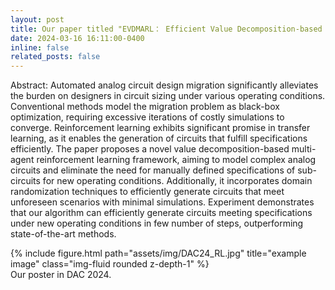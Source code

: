 ```yaml
---
layout: post
title: Our paper titled "EVDMARL： Efficient Value Decomposition-based Multi-Agent Reinforcement Learning with Domain-Randomization for Complex Analog Circuit Design Migration" has been accepted with 2024 61th DAC!
date: 2024-03-16 16:11:00-0400
inline: false
related_posts: false
---
```

Abstract: Automated analog circuit design migration significantly alleviates the burden on designers in circuit sizing under various operating conditions. Conventional methods model the migration problem as black-box optimization, requiring excessive iterations of costly simulations to converge. Reinforcement learning exhibits significant promise in transfer learning, as it enables the generation of circuits that fulfill specifications efficiently. The paper proposes a novel value decomposition-based multi-agent reinforcement learning framework, aiming to model complex analog circuits and eliminate the need for manually defined specifications of sub-circuits for new operating conditions. Additionally, it incorporates domain randomization techniques to efficiently generate circuits that meet unforeseen scenarios with minimal simulations. Experiment demonstrates that our algorithm can efficiently generate circuits meeting specifications under new operating conditions in few number of steps, outperforming state-of-the-art methods.

<div class="row">
    <div class="col-sm mt-3 mt-md-0">
        {% include figure.html path="assets/img/DAC24_RL.jpg" title="example image" class="img-fluid rounded z-depth-1" %}
    </div>
</div>
<div class="caption">
    Our poster in DAC 2024.
</div>